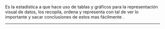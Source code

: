 Es la estadística a que hace uso de tablas y gráficos para la representación  visual de datos, los recopila, ordena y representa con tal de ver lo importante y sacar conclusiones de estos mas fácilmente .

****
